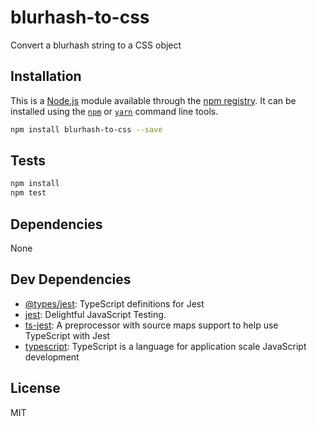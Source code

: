 # blurhash-to-css

Convert a blurhash string to a CSS object

## Installation

This is a [Node.js](https://nodejs.org/) module available through the
[npm registry](https://www.npmjs.com/). It can be installed using the
[`npm`](https://docs.npmjs.com/getting-started/installing-npm-packages-locally)
or [`yarn`](https://yarnpkg.com/en/) command line tools.

```sh
npm install blurhash-to-css --save
```

## Tests

```sh
npm install
npm test
```

## Dependencies

None

## Dev Dependencies

- [@types/jest](https://ghub.io/@types/jest): TypeScript definitions for Jest
- [jest](https://ghub.io/jest): Delightful JavaScript Testing.
- [ts-jest](https://ghub.io/ts-jest): A preprocessor with source maps support to
  help use TypeScript with Jest
- [typescript](https://ghub.io/typescript): TypeScript is a language for
  application scale JavaScript development

## License

MIT

